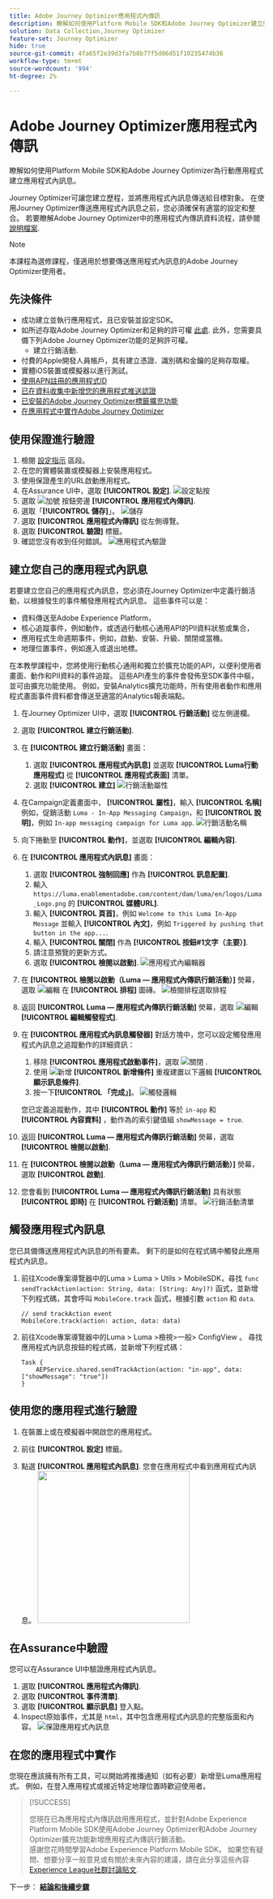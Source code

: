 ```yaml
---
title: Adobe Journey Optimizer應用程式內傳訊
description: 瞭解如何使用Platform Mobile SDK和Adobe Journey Optimizer建立應用程式內訊息至行動應用程式。
solution: Data Collection,Journey Optimizer
feature-set: Journey Optimizer
hide: true
source-git-commit: 4fa65f2e39d3fa7b8b77f5d06d51f10235474b36
workflow-type: tm+mt
source-wordcount: '994'
ht-degree: 2%

---
```


# Adobe Journey Optimizer應用程式內傳訊

瞭解如何使用Platform Mobile SDK和Adobe Journey Optimizer為行動應用程式建立應用程式內訊息。

Journey Optimizer可讓您建立歷程，並將應用程式內訊息傳送給目標對象。 在使用Journey Optimizer傳送應用程式內訊息之前，您必須確保有適當的設定和整合。 若要瞭解Adobe Journey Optimizer中的應用程式內傳訊資料流程，請參閱 [說明檔案](https://experienceleague.adobe.com/docs/journey-optimizer/using/in-app/inapp-configuration.html?lang=en).

>[!NOTE]
>
>本課程為選修課程，僅適用於想要傳送應用程式內訊息的Adobe Journey Optimizer使用者。


## 先決條件

* 成功建立並執行應用程式，且已安裝並設定SDK。
* 如所述存取Adobe Journey Optimizer和足夠的許可權 [此處](https://experienceleague.adobe.com/docs/journey-optimizer/using/configuration/configuration-message/push-config/push-configuration.html?lang=en). 此外，您需要具備下列Adobe Journey Optimizer功能的足夠許可權。
   * 建立行銷活動.
* 付費的Apple開發人員帳戶，具有建立憑證、識別碼和金鑰的足夠存取權。
* 實體iOS裝置或模擬器以進行測試。
* [使用APN註冊的應用程式ID](journey-optimizer-push.md#register-app-id-with-apn)
* [已在資料收集中新增您的應用程式推送認證](journey-optimizer-push.md#add-your-app-push-credentials-in-data-collection)
* [已安裝的Adobe Journey Optimizer標籤擴充功能](journey-optimizer-push.md#install-adobe-journey-optimizer-tags-extension)
* [在應用程式中實作Adobe Journey Optimizer](journey-optimizer-push.md#implement-adobe-journey-optimizer-in-the-app)


## 使用保證進行驗證

1. 檢閱 [設定指示](assurance.md) 區段。
1. 在您的實體裝置或模擬器上安裝應用程式。
1. 使用保證產生的URL啟動應用程式。
1. 在Assurance UI中，選取 **[!UICONTROL 設定]**.
   ![設定點按](assets/push-validate-config.png)
1. 選取 ![加號](https://spectrum.adobe.com/static/icons/workflow_18/Smock_AddCircle_18_N.svg) 按鈕旁邊 **[!UICONTROL 應用程式內傳訊]**.
1. 選取「**[!UICONTROL 儲存]**」。
   ![儲存](assets/assurance-in-app-config.png)
1. 選取 **[!UICONTROL 應用程式內傳訊]** 從左側導覽。
1. 選取 **[!UICONTROL 驗證]** 標籤。
1. 確認您沒有收到任何錯誤。
   ![應用程式內驗證](assets/assurance-in-app-validate.png)


## 建立您自己的應用程式內訊息

若要建立您自己的應用程式內訊息，您必須在Journey Optimizer中定義行銷活動，以根據發生的事件觸發應用程式內訊息。 這些事件可以是：

* 資料傳送至Adobe Experience Platform，
* 核心追蹤事件，例如動作，或透過行動核心通用API的PII資料狀態或集合，
* 應用程式生命週期事件，例如，啟動、安裝、升級、關閉或當機。
* 地理位置事件，例如進入或退出地標。

在本教學課程中，您將使用行動核心通用和獨立於擴充功能的API，以便利使用者畫面、動作和PII資料的事件追蹤。 這些API產生的事件會發佈至SDK事件中樞，並可由擴充功能使用。 例如，安裝Analytics擴充功能時，所有使用者動作和應用程式畫面事件資料都會傳送至適當的Analytics報表端點。

1. 在Journey Optimizer UI中，選取 **[!UICONTROL 行銷活動]** 從左側邊欄。
1. 選取 **[!UICONTROL 建立行銷活動]**.
1. 在 **[!UICONTROL 建立行銷活動]** 畫面：
   1. 選取 **[!UICONTROL 應用程式內訊息]** 並選取 **[!UICONTROL Luma行動應用程式]** 從 **[!UICONTROL 應用程式表面]** 清單。
   1. 選取 **[!UICONTROL 建立]**
      ![行銷活動屬性](assets/ajo-campaign-properties.png)
1. 在Campaign定義畫面中， **[!UICONTROL 屬性]**，輸入 **[!UICONTROL 名稱]** 例如，促銷活動 `Luma - In-App Messaging Campaign`，和 **[!UICONTROL 說明]**，例如 `In-app messaging campaign for Luma app`.
   ![行銷活動名稱](assets/ajo-campaign-properties-name.png)
1. 向下捲動至 **[!UICONTROL 動作]**，並選取 **[!UICONTROL 編輯內容]**.
1. 在 **[!UICONTROL 應用程式內訊息]** 畫面：
   1. 選取 **[!UICONTROL 強制回應]** 作為 **[!UICONTROL 訊息配置]**.
   1. 輸入 `https://luma.enablementadobe.com/content/dam/luma/en/logos/Luma_Logo.png` 的 **[!UICONTROL 媒體URL]**.
   1. 輸入 **[!UICONTROL 頁首]**，例如 `Welcome to this Luma In-App Message` 並輸入 **[!UICONTROL 內文]**，例如 `Triggered by pushing that button in the app...`.
   1. 輸入 **[!UICONTROL 關閉]** 作為 **[!UICONTROL 按鈕#1文字（主要）]**.
   1. 請注意預覽的更新方式。
   1. 選取 **[!UICONTROL 檢閱以啟動]**.
      ![應用程式內編輯器](assets/ajo-in-app-editor.png)
1. 在 **[!UICONTROL 檢閱以啟動（Luma — 應用程式內傳訊行銷活動）]** 熒幕，選取 ![編輯](https://spectrum.adobe.com/static/icons/workflow_18/Smock_Edit_18_N.svg) 在 **[!UICONTROL 排程]** 圖磚。
   ![檢閱排程選取排程](assets/ajo-review-select-schedule.png)
1. 返回 **[!UICONTROL Luma — 應用程式內傳訊行銷活動]** 熒幕，選取 ![編輯](https://spectrum.adobe.com/static/icons/workflow_18/Smock_Edit_18_N.svg) **[!UICONTROL 編輯觸發程式]**.
1. 在 **[!UICONTROL 應用程式內訊息觸發器]** 對話方塊中，您可以設定觸發應用程式內訊息之追蹤動作的詳細資訊：
   1. 移除 **[!UICONTROL 應用程式啟動事件]**，選取 ![關閉](https://spectrum.adobe.com/static/icons/workflow_18/Smock_Close_18_N.svg) .
   1. 使用 ![新增](https://spectrum.adobe.com/static/icons/workflow_18/Smock_AddCircle_18_N.svg) **[!UICONTROL 新增條件]** 重複建置以下邏輯 **[!UICONTROL 顯示訊息條件]**.
   1. 按一下&#x200B;**[!UICONTROL 「完成」]**。
      ![觸發邏輯](assets/ajo-trigger-logic.png)

   您已定義追蹤動作，其中 **[!UICONTROL 動作]** 等於 `in-app` 和 **[!UICONTROL 內容資料]** ，動作為的索引鍵值組 `showMessage = true`.

1. 返回 **[!UICONTROL Luma — 應用程式內傳訊行銷活動]** 熒幕，選取 **[!UICONTROL 檢閱以啟動]**.
1. 在 **[!UICONTROL 檢閱以啟動（Luma — 應用程式內傳訊行銷活動）]** 熒幕，選取 **[!UICONTROL 啟動]**.
1. 您會看到 **[!UICONTROL Luma — 應用程式內傳訊行銷活動]** 具有狀態 **[!UICONTROL 即時]** 在 **[!UICONTROL 行銷活動]** 清單。
   ![行銷活動清單](assets/ajo-campaign-list.png)


## 觸發應用程式內訊息

您已具備傳送應用程式內訊息的所有要素。 剩下的是如何在程式碼中觸發此應用程式內訊息。

1. 前往Xcode專案導覽器中的Luma > Luma > Utils > MobileSDK，尋找 `func sendTrackAction(action: String, data: [String: Any]?)` 函式，並新增下列程式碼，其會呼叫 `MobileCore.track` 函式，根據引數 `action` 和 `data`.


   ```
   // send trackAction event
   MobileCore.track(action: action, data: data)
   ```

1. 前往Xcode專案導覽器中的Luma > Luma >檢視>一般> ConfigView 。 尋找應用程式內訊息按鈕的程式碼，並新增下列程式碼：

   ```
   Task {
       AEPService.shared.sendTrackAction(action: "in-app", data: ["showMessage": "true"])
   }
   ```

## 使用您的應用程式進行驗證

1. 在裝置上或在模擬器中開啟您的應用程式。

1. 前往 **[!UICONTROL 設定]** 標籤。

1. 點選 **[!UICONTROL 應用程式內訊息]**. 您會在應用程式中看到應用程式內訊息。
   <img src="assets/ajo-in-app-message.png" width="300" />


## 在Assurance中驗證

您可以在Assurance UI中驗證應用程式內訊息。

1. 選取 **[!UICONTROL 應用程式內傳訊]**.
1. 選取 **[!UICONTROL 事件清單]**.
1. 選取 **[!UICONTROL 顯示訊息]** 登入點。
1. Inspect原始事件，尤其是 `html`，其中包含應用程式內訊息的完整版面和內容。
   ![保證應用程式內訊息](assets/assurance-in-app-display-message.png)


## 在您的應用程式中實作

您現在應該擁有所有工具，可以開始將推播通知（如有必要）新增至Luma應用程式。 例如，在登入應用程式或接近特定地理位置時歡迎使用者。

>[!SUCCESS]
>
>您現在已為應用程式內傳訊啟用應用程式，並針對Adobe Experience Platform Mobile SDK使用Adobe Journey Optimizer和Adobe Journey Optimizer擴充功能新增應用程式內傳訊行銷活動。<br/>感謝您花時間學習Adobe Experience Platform Mobile SDK。 如果您有疑問、想要分享一般意見或有關於未來內容的建議，請在此分享這些內容 [Experience League社群討論貼文](https://experienceleaguecommunities.adobe.com/t5/adobe-experience-platform-launch/tutorial-discussion-implement-adobe-experience-cloud-in-mobile/td-p/443796).

下一步： **[結論和後續步驟](conclusion.md)**
